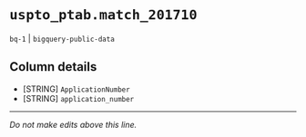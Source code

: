 # `uspto_ptab.match_201710`
`bq-1` | `bigquery-public-data`

## Column details
* [STRING]    `ApplicationNumber`
* [STRING]    `application_number`

-------------------------------------------------------------------------------
*Do not make edits above this line.*
